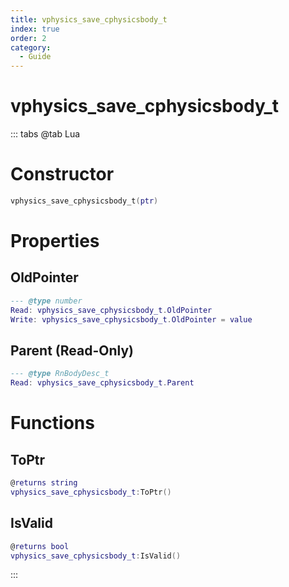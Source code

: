 ```yaml
---
title: vphysics_save_cphysicsbody_t
index: true
order: 2
category:
  - Guide
---
```


# vphysics_save_cphysicsbody_t

::: tabs
@tab Lua
# Constructor
```lua
vphysics_save_cphysicsbody_t(ptr)
```
# Properties
## OldPointer 
```lua
--- @type number
Read: vphysics_save_cphysicsbody_t.OldPointer
Write: vphysics_save_cphysicsbody_t.OldPointer = value
```
## Parent (Read-Only)
```lua
--- @type RnBodyDesc_t
Read: vphysics_save_cphysicsbody_t.Parent
```
# Functions
## ToPtr
```lua
@returns string
vphysics_save_cphysicsbody_t:ToPtr()
```
## IsValid
```lua
@returns bool
vphysics_save_cphysicsbody_t:IsValid()
```

:::